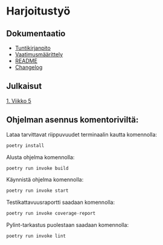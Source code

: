 # Harjoitustyö

## Dokumentaatio
* [Tuntikirjanpito](https://github.com/Hogwarter/ot-harjoitustyo/blob/master/h-tyo/dokumentaatio/tuntikirjanpito.md)
* [Vaatimusmäärittely](https://github.com/Hogwarter/ot-harjoitustyo/blob/master/h-tyo/dokumentaatio/vaatimusmaarittelu.md)
* [README](https://github.com/Hogwarter/ot-harjoitustyo/blob/master/h-tyo/README.md)
* [Changelog](https://github.com/Hogwarter/ot-harjoitustyo/blob/master/h-tyo/dokumentaatio/changelog.md)

## Julkaisut
[1. Viikko 5](https://github.com/Hogwarter/ot-harjoitustyo/releases/tag/viikko5)

## Ohjelman asennus komentoriviltä:
Lataa tarvittavat riippuvuudet terminaalin kautta komennolla:
```python
poetry install
```
Alusta ohjelma komennolla:
```python
poetry run invoke build
```
Käynnistä ohjelma komennolla:
```python
poetry run invoke start
```
Testikattavuusraportti saadaan komennolla:
```python
poetry run invoke coverage-report
```
Pylint-tarkastus puolestaan saadaan komennolla:
```python
poetry run invoke lint
```

